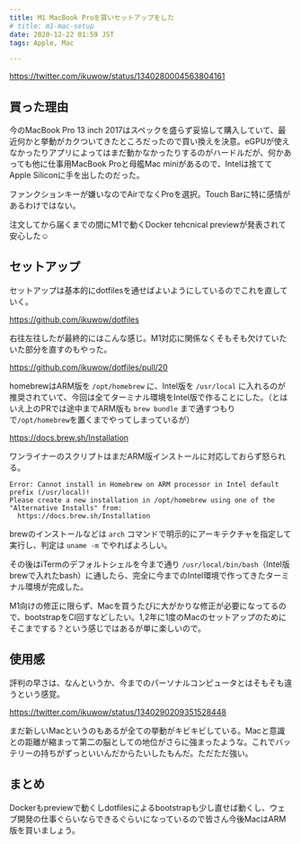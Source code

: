 ```yaml
---
title: M1 MacBook Proを買いセットアップをした
# title: m1-mac-setup
date: 2020-12-22 01:59 JST
tags: Apple, Mac

---
```


https://twitter.com/ikuwow/status/1340280004563804161

## 買った理由

今のMacBook Pro 13 inch 2017はスペックを盛らず妥協して購入していて、最近何かと挙動がカクついてきたところだったので買い換えを決意。eGPUが使えなかったりアプリによってはまだ動かなかったりするのがハードルだが、何かあっても他に仕事用MacBook Proと母艦Mac miniがあるので、Intelは捨ててApple Siliconに手を出したのだった。

ファンクションキーが嫌いなのでAirでなくProを選択。Touch Barに特に感情があるわけではない。

注文してから届くまでの間にM1で動くDocker tehcnical previewが発表されて安心した☺️

## セットアップ

セットアップは基本的にdotfilesを通せばよいようにしているのでこれを直していく。

https://github.com/ikuwow/dotfiles

右往左往したが最終的にはこんな感じ。M1対応に関係なくそもそも欠けていたいた部分を直すのもやった。

https://github.com/ikuwow/dotfiles/pull/20

homebrewはARM版を `/opt/homebrew` に、Intel版を `/usr/local` に入れるのが推奨されていて、今回は全てターミナル環境をIntel版で作ることにした。（とはいえ上のPRでは途中までARM版も `brew bundle` まで通すつもりで`/opt/homebrew`を置くまでやってしまっているが）

https://docs.brew.sh/Installation

ワンライナーのスクリプトはまだARM版インストールに対応しておらず怒られる。

```console
Error: Cannot install in Homebrew on ARM processor in Intel default prefix (/usr/local)!
Please create a new installation in /opt/homebrew using one of the
"Alternative Installs" from:
  https://docs.brew.sh/Installation
```

brewのインストールなどは `arch` コマンドで明示的にアーキテクチャを指定して実行し、判定は `uname -m` でやればよろしい。

その後はiTermのデフォルトシェルを今まで通り `/usr/local/bin/bash`（Intel版brewで入れたbash）に通したら、完全に今までのIntel環境で作ってきたターミナル環境が完成した。

M1向けの修正に限らず、Macを買うたびに大がかりな修正が必要になってるので、bootstrapをCI回すなどしたい。1,2年に1度のMacのセットアップのためにそこまでする？という感じではあるが単に楽しいので。

## 使用感

評判の早さは、なんというか、今までのパーソナルコンピュータとはそもそも違うという感覚。

https://twitter.com/ikuwow/status/1340290209351528448

まだ新しいMacというのもあるが全ての挙動がキビキビしている。Macと意識との距離が縮まって第二の脳としての地位がさらに強まったような。これでバッテリーの持ちがずっといいんだからたいしたもんだ。ただただ強い。

## まとめ

Dockerもpreviewで動くしdotfilesによるbootstrapも少し直せば動くし、ウェブ開発の仕事ぐらいならできるぐらいになっているので皆さん今後MacはARM版を買いましょう。
